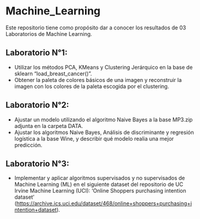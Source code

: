 # Machine_Learning

Este repositorio tiene como propósito dar a conocer los resultados de 03 Laboratorios de Machine Learning.

## Laboratorio N°1: 
- Utilizar los métodos PCA, KMeans y Clustering Jerárquico en la base de sklearn “load_breast_cancer()”.
- Obtener la paleta de colores básicos de una imagen y reconstruir la imagen con los colores de la paleta escogida por el clustering.

## Laboratorio N°2:
- Ajustar un modelo utilizando el algoritmo Naive Bayes a la base MP3.zip adjunta en la carpeta DATA.
- Ajustar los algoritmos Naive Bayes, Análisis de discriminante y regresión logística a la base Wine, y describir qué modelo realia una mejor predicción.

## Laboratorio N°3:
- Implementar y aplicar algoritmos supervisados y no supervisados de Machine Learning (ML) en el siguiente dataset del repositorio de UC Irvine Machine Learning (UCI): ‘Online Shoppers purchasing intention dataset’ (https://archive.ics.uci.edu/dataset/468/online+shoppers+purchasing+intention+dataset).
